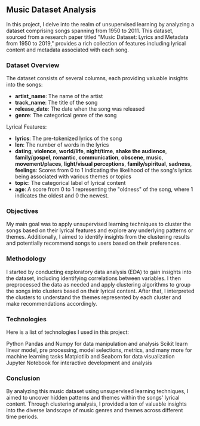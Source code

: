 ## Music Dataset Analysis

In this project, I delve into the realm of unsupervised learning by analyzing a dataset comprising songs spanning from 1950 to 2011. This dataset, sourced from a research paper titled "Music Dataset: Lyrics and Metadata from 1950 to 2019," provides a rich collection of features including lyrical content and metadata associated with each song.

### Dataset Overview
The dataset consists of several columns, each providing valuable insights into the songs:

- **artist_name**: The name of the artist
- **track_name**: The title of the song
- **release_date**: The date when the song was released
- **genre**: The categorical genre of the song

Lyrical Features:

- **lyrics**: The pre-tokenized lyrics of the song
- **len**: The number of words in the lyrics
- **dating**, **violence**, **world/life**, **night/time**, **shake the audience**, **family/gospel**, **romantic**, **communication**, **obscene**, **music**, **movement/places**, **light/visual perceptions**, **family/spiritual**, **sadness**, **feelings**: Scores from 0 to 1 indicating the likelihood of the song's lyrics being associated with various themes or topics
- **topic**: The categorical label of lyrical content
- **age**: A score from 0 to 1 representing the "oldness" of the song, where 1 indicates the oldest and 0 the newest.

### Objectives
My main goal was to apply unsupervised learning techniques to cluster the songs based on their lyrical features and explore any underlying patterns or themes. Additionally, I aimed to identify insights from the clustering results and potentially recommend songs to users based on their preferences.

### Methodology
I started by conducting exploratory data analysis (EDA) to gain insights into the dataset, including identifying correlations between variables. I then preprocessed the data as needed and apply clustering algorithms to group the songs into clusters based on their lyrical content. After that, I interpreted the clusters to understand the themes represented by each cluster and make recommendations accordingly.

### Technologies
Here is a list of technologies I used in this project:

Python
Pandas and Numpy for data manipulation and analysis
Scikit learn linear model, pre processing, model selections, metrics, and many more for machine learning tasks
Matplotlib and Seaborn for data visualization
Jupyter Notebook for interactive development and analysis

### Conclusion
By analyzing this music dataset using unsupervised learning techniques, I aimed to uncover hidden patterns and themes within the songs' lyrical content. Through clustering analysis, I provided a ton of valuable insights into the diverse landscape of music genres and themes across different time periods.
